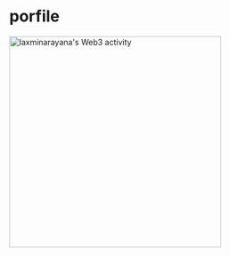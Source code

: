 # porfile
<a href="https://quine.sh/profile/laxminarayana"><img src="https://stats.quine.sh/laxminarayana/web3" alt="laxminarayana's Web3 activity" width="380px"></a>
